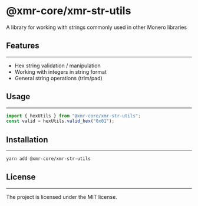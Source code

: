 # @xmr-core/xmr-str-utils

A library for working with strings commonly used in other Monero libraries

## Features

---

-   Hex string validation / manipulation
-   Working with integers in string format
-   General string operations (trim/pad)

## Usage

---

```ts
import { hexUtils } from "@xmr-core/xmr-str-utils";
const valid = hexUtils.valid_hex("0x01");
```

## Installation

---

```sh
yarn add @xmr-core/xmr-str-utils
```

## License

---

The project is licensed under the MIT license.
